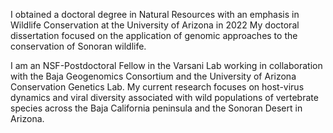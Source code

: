 I obtained a doctoral degree in Natural Resources with an emphasis in Wildlife Conservation at the University of Arizona in 2022
My doctoral dissertation focused on the application of genomic approaches to the conservation of Sonoran wildlife.

I am an NSF-Postdoctoral Fellow in the Varsani Lab working in collaboration with the Baja Geogenomics Consortium and the University of Arizona Conservation Genetics Lab. My current research focuses on host-virus dynamics and viral diversity associated with wild populations of vertebrate species across the Baja California peninsula and the Sonoran Desert in Arizona.

